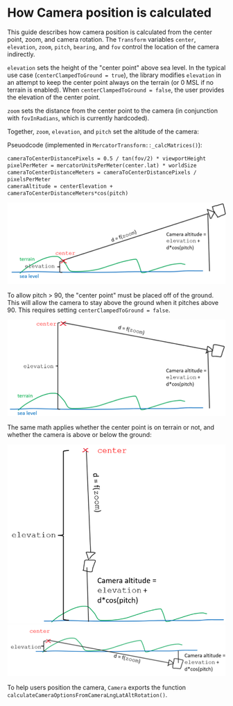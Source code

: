 # How Camera position is calculated

This guide describes how camera position is calculated from the center point, zoom,  and camera rotation.
The `Transform` variables `center`, `elevation`, `zoom`, `pitch`, `bearing`, and `fov` control the location of the camera indirectly.

 `elevation` sets the height of the "center point" above sea level. In the typical use case (`centerClampedToGround = true`), the library modifies `elevation` in an attempt to keep the center point always on the terrain (or 0 MSL if no terrain is enabled). When `centerClampedToGround = false`, the user provides the elevation of the center point.

`zoom` sets the distance from the center point to the camera (in conjunction with `fovInRadians`, which is currently hardcoded).

Together, `zoom`,  `elevation`, and `pitch` set the altitude of the camera:

Pseuodcode (implemented in `MercatorTransform::_calcMatrices()`):
```
cameraToCenterDistancePixels = 0.5 / tan(fov/2) * viewportHeight
pixelPerMeter = mercatorUnitsPerMeter(center.lat) * worldSize
cameraToCenterDistanceMeters = cameraToCenterDistancePixels / pixelsPerMeter
cameraAltitude = centerElevation + cameraToCenterDistanceMeters*cos(pitch)
```

![image](assets/center-point_nominal.png)

To allow pitch > 90, the "center point" must be placed off of the ground. This will allow the camera to stay above the ground when it pitches above 90. This requires setting `centerClampedToGround = false`.

![image](assets/center-point_high-pitch.png)

The same math applies whether the center point is on terrain or not, and whether the camera is above or below the ground: 

![image](assets/center-point_straight-up.png)
![image](assets/center-point_underground.png)


To help users position the camera, `Camera` exports the function `calculateCameraOptionsFromCameraLngLatAltRotation()`.
